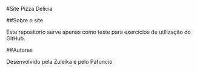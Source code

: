 #Site Pizza Delicia

##Sobre o site

Este repositorio serve apenas como teste para exercicios de 
utilização do GitHub.

##Autores

Desenvolvido pela Zuleika e pelo Pafuncio